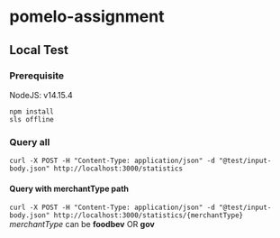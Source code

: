 # pomelo-assignment
## Local Test
### Prerequisite
NodeJS: v14.15.4

`npm install`  
`sls offline`

### Query all
`curl -X POST -H "Content-Type: application/json" -d "@test/input-body.json" http://localhost:3000/statistics`

#### Query with merchantType path
`curl -X POST -H "Content-Type: application/json" -d "@test/input-body.json" http://localhost:3000/statistics/{merchantType}`  
*merchantType* can be __foodbev__ OR __gov__